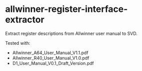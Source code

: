 # allwinner-register-interface-extractor

Extract register descriptions from Allwinner user manual to SVD.

Tested with:

* Allwinner_A64_User_Manual_V1.1.pdf
* Allwinner_R40_User_Manual_V1.0.pdf
* D1_User_Manual_V0.1_Draft_Version.pdf
